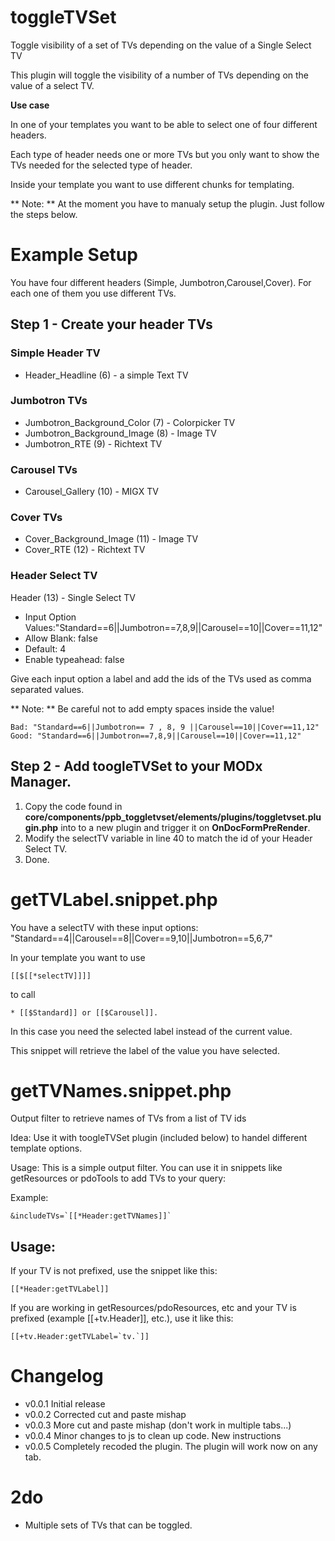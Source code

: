 # toggleTVSet
Toggle visibility of a set of TVs depending on the value of a Single Select TV

This plugin will toggle the visibility of a number of TVs depending on the value of a select TV.

**Use case**

In one of your templates you want to be able to select one of four different headers.

Each type of header needs one or more TVs but you only want to show the TVs needed for the selected type of header.

Inside your template you want to use different chunks for templating.

** Note: ** At the moment you have to manualy setup the plugin. Just follow the steps below.

# Example Setup

You have four different headers (Simple, Jumbotron,Carousel,Cover). For each one of them you use different TVs.

## Step 1 - Create your header TVs

### Simple Header TV

* Header_Headline (6) - a simple Text TV

### Jumbotron TVs

* Jumbotron_Background_Color (7) - Colorpicker TV
* Jumbotron_Background_Image (8) - Image TV
* Jumbotron_RTE (9) - Richtext TV

### Carousel TVs

* Carousel_Gallery (10) - MIGX TV

### Cover TVs

* Cover_Background_Image (11) - Image TV
* Cover_RTE (12) - Richtext TV

### Header Select TV

Header (13) - Single Select TV
* Input Option Values:"Standard==6||Jumbotron==7,8,9||Carousel==10||Cover==11,12"
* Allow Blank: false
* Default: 4
* Enable typeahead: false

Give each input option a label and add the ids of the TVs used as comma separated values.

** Note: **  Be careful not to add empty spaces inside the value!

```
Bad: "Standard==6||Jumbotron== 7 , 8, 9 ||Carousel==10||Cover==11,12"
Good: "Standard==6||Jumbotron==7,8,9||Carousel==10||Cover==11,12"
```

## Step 2 - Add toogleTVSet to your MODx Manager.

1. Copy the code found in **core/components/ppb_toggletvset/elements/plugins/toggletvset.plugin.php** into to a new plugin and trigger it on **OnDocFormPreRender**.
2. Modify the selectTV variable in line 40 to match the id of your Header Select TV.
3. Done.

# getTVLabel.snippet.php

You have a selectTV with these input options: "Standard==4||Carousel==8||Cover==9,10||Jumbotron==5,6,7"

In your template you want to use 

```
[[$[[*selectTV]]]]
```

to call 

```
* [[$Standard]] or [[$Carousel]].
```

In this case you need the selected label instead of the current value.

This snippet will retrieve the label of the value you have selected.

# getTVNames.snippet.php

Output filter to retrieve names of TVs from a list of TV ids

Idea:
Use it with toogleTVSet plugin (included below) to handel different template options.

Usage:
This is a simple output filter. 
You can use it in snippets like getResources or pdoTools to add TVs to your query:

Example:
```
&includeTVs=`[[*Header:getTVNames]]`
```

Usage:
------------------------------------------------------
If your TV is not prefixed, use the snippet like this:
```
[[*Header:getTVLabel]]
```

If you are working in getResources/pdoResources, etc and your TV is prefixed (example [[+tv.Header]], etc.), use it like this:
```
[[+tv.Header:getTVLabel=`tv.`]]
```

# Changelog

* v0.0.1 Initial release
* v0.0.2 Corrected cut and paste mishap
* v0.0.3 More cut and paste mishap (don't work in multiple tabs...)
* v0.0.4 Minor changes to js to clean up code. New instructions
* v0.0.5 Completely recoded the plugin. The plugin will work now on any tab.

# 2do

* Multiple sets of TVs that can be toggled.

